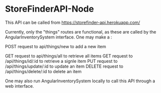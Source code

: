 # StoreFinderAPI-Node

This API can be called from https://storefinder-api.herokuapp.com/

Currently, only the "things" routes are functional, as these are called by the AngularInventorySystem interface.
One may make a :
<p>
POST request to api/things/new to add a new item
<p>
GET request to api/things/all to retrieve all items
GET request to /api/things/id/:id to retrieve a signle item
PUT request to /api/things/update/:id to update an item
DELETE request to /api/things/delete/:id to delete an item

One may also run AngularInventorySystem locally to call this API through a web interface.
